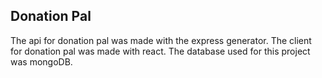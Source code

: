 ## Donation Pal
The api for donation pal was made with the express generator. 
The client for donation pal was made with react.
The database used for this project was mongoDB.